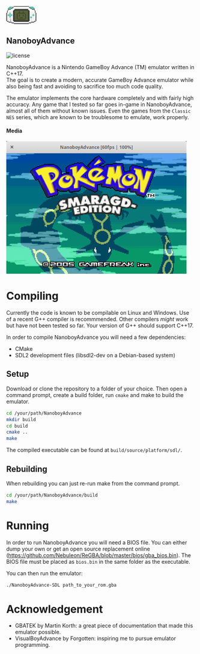 ![logo](media/logo_cropped.png)

<h2>NanoboyAdvance</h2>

![license](https://img.shields.io/github/license/fleroviux/NanoboyAdvance)

NanoboyAdvance is a Nintendo GameBoy Advance (TM) emulator written in C++17.<br>
The goal is to create a modern, accurate GameBoy Advance emulator while also being fast
and avoiding to sacrifice too much code quality.

The emulator implements the core hardware completely and with fairly high accuracy.
Any game that I tested so far goes in-game in NanoboyAdvance, almost all of them without known issues.
Even the games from the `Classic NES` series, which are known to be troublesome to emulate, work properly. 

#### Media

![screenshot1](media/screenshot1.png)

# Compiling

Currently the code is known to be compilable on Linux and Windows.
Use of a recent G++ compiler is recommmended. Other compilers *might* work but have not been tested so far.
Your version of G++ should support C++17.

In order to compile NanoboyAdvance you will need a few dependencies:
- CMake
- SDL2 development files (libsdl2-dev on a Debian-based system)

## Setup

Download or clone the repository to a folder of your choice.
Then open a command prompt, create a build folder, run `cmake` and make to build the emulator.
```bash
cd /your/path/NanoboyAdvance
mkdir build
cd build
cmake ..
make
```
The compiled executable can be found at `build/source/platform/sdl/`.

## Rebuilding

When rebuilding you can just re-run make from the command prompt.
```bash
cd /your/path/NanoboyAdvance/build
make
```

# Running

In order to run NanoboyAdvance you will need a BIOS file.
You can either dump your own or get an open source replacement online (https://github.com/Nebuleon/ReGBA/blob/master/bios/gba_bios.bin).
The BIOS file must be placed as `bios.bin` in the same folder as the executable.

You can then run the emulator:
```bash
./NanoboyAdvance-SDL path_to_your_rom.gba
```

# Acknowledgement

- GBATEK by Martin Korth: a great piece of documentation that made this emulator possible.
- VisualBoyAdvance by Forgotten: inspiring me to pursue emulator programming.
